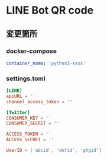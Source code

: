 # LINE Bot QR code

## 変更箇所
### docker-compose
```yml
container_name: 'python3-xxxx'
```

### settings.toml
```toml
[LINE]
apiURL = ''
channel_access_token = ''

[Twitter]
CONSUMER_KEY = ''
CONSUMER_SECRET = ''

ACCESS_TOKEN = ''
ACCESS_SECRET = ''

UserID = ['abcid', 'defid', 'ghgid']
```